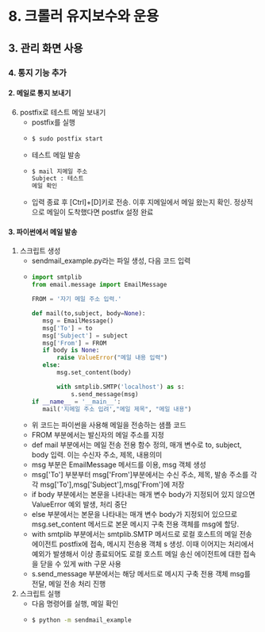 # 8. 크롤러 유지보수와 운용
## 3. 관리 화면 사용
### 4. 통지 기능 추가
#### 2. 메일로 통지 보내기
6. postfix로 테스트 메일 보내기
   - postfix를 실행
   - ```cmd
     $ sudo postfix start 
     ```
   - 테스트 메일 발송
   - ```cmd
     $ mail 지메일 주소
     Subject : 테스트
     메일 확인
     ```
   - 입력 종료 후 [Ctrl]+[D]키로 전송. 이후 지메일에서 메일 왔는지 확인. 정상적으로 메일이 도착했다면 postfix 설정 완료
#### 3. 파이썬에서 메일 발송
1. 스크립트 생성
   - sendmail_example.py라는 파일 생성, 다음 코드 입력
   - ```python
     import smtplib
     from email.message import EmailMessage

     FROM = '자기 메일 주소 입력.'

     def mail(to,subject, body=None):
        msg = EmailMessage()
        msg['To'] = to
        msg['Subject'] = subject
        msg['From'] = FROM
        if body is None:
            raise ValueError("메일 내용 입력")
        else:
            msg.set_content(body)

            with smtplib.SMTP('localhost') as s:
                s.send_message(msg)
     if __name__ = '__main__':
        mail('지메일 주소 입려',"메일 제목", "메일 내용")
     ```
   - 위 코드는 파이썬을 사용해 메일을 전송하는 샘플 코드
   - FROM 부분에서는 발신자의 메일 주소를 지정
   - def mail 부분에서는 메일 전송 전용 함수 정의, 매개 변수로 to, subject, body 입력. 이는 수신자 주소, 제목, 내용의미
   - msg 부분은 EmailMessage 메서드를 이용, msg 객체 생성
   - msg['To'] 부분부터 msg['From']부분에서는 수신 주소, 제목, 발송 주소를 각각 msg['To'],msg['Subject'],msg['From']에 저장
   - if body 부분에서는 본문을 나타내는 매개 변수 body가 지정되어 있지 않으면 ValueError 예외 발생, 처리 중단
   - else 부분에서는 본문을 나타내는 매개 변수 body가 지정되어 있으므로 msg.set_content 메서드로 본문 메시지 구축 전용 객체를 msg에 할당.
   - with smtplib 부분에서는 smtplib.SMTP 메서드로 로컬 호스트의 메일 전송 에이전트 postfix에 접속, 메시지 전송용 객체 s 생성. 이때 이어지는 처리에서 예외가 발생해서 이상 종료되어도 로컬 호스트 메일 송신 에이전트에 대한 접속을 닫을 수 있게 with 구문 사용
   - s.send_message 부분에서는 해당 메서드로 메시지 구축 전용 객체 msg를 전달, 메일 전송 처리 진행
2. 스크립트 실행
   - 다음 명령어를 실행, 메일 확인
   - ```cmd
     $ python -m sendmail_example
     ```